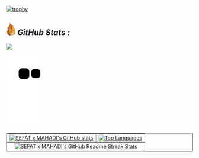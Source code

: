 <a href="https://github.com/SEFAT-MAHADI"><img title="trophy" src="https://github-profile-trophy.vercel.app/?username=SEFAT-MAHADI&theme=monokai"></a>
 
<h2> <img width="25" src="https://github.com/DalpatRathore/dalpatrathore/blob/main/assets/icons/icon-stats.png" /><i> GitHub Stats :</i></h2> 
<table border="1">
  <tr>
    <td valign="top"><a href="https://github.com/SEFAT-MAHADI/github-readme-stats"> <img src="https://github-readme-stats.vercel.app/api?username=SEFAT-MAHADI&count_private=true&show_icons=true&icon_color=FFA500&title_color=f4791f&bg_color=0,03071e,0F2027,03071e&text_color=abcdef&border_radius=10" alt ="SEFAT x MAHADI's GitHub stats"/></td> </a>
    <td valign="top"> <a href="https://github.com/SEFAT-MAHADI/github-readme-stats"> <img src="https://github-readme-stats.vercel.app/api/top-langs/?username=SEFAT-MAHADI&layout=compact&langs_count=10" alt ="Top Languages"/></td>
    </a>
  </tr>
   <tr>
    <td colspan="2" align="center"> <a href="https://git.io/streak-stats"> <img src="http://github-readme-streak-stats.herokuapp.com?user=SEFAT-MAHADI&hide_border=true&background=f6f8fa&stroke=001427&ring=e36414&fire=e36414&currStreakNum=03045e&sideNums=03045e&currStreakLabel=03045e&sideLabels=240046&dates=fb5607&date_format=j%20M%5B%20Y%5D" alt ="SEFAT x MAHADI's GitHub Readme Streak Stats"/> </a>  </td>

</p>

![](https://github-profile-summary-cards.vercel.app/api/cards/profile-details?username=SEFAT-MAHADI&theme=vue)

<img src="https://raw.githubusercontent.com/msoftware/msoftware/output/github-contribution-grid-snake.svg" />
